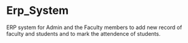 # Erp_System
ERP system for Admin and the Faculty members to add new record of  faculty and students and to mark the attendence of students.
